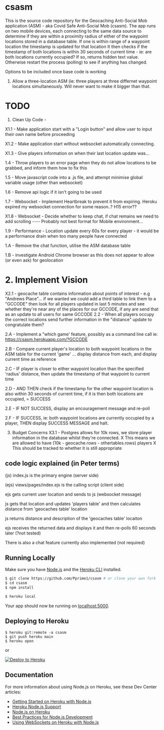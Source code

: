 # csasm
This is the source code repository for the Geocaching Anti-Social Mob application (ASM) - aka Covid Safe Anti-Social Mob (csasm).
The app runs on two mobile devices, each connecting to the same data source to determine if they are within a proximity radius of either of the waypoint locations stored in a database table.
If one is within range of a waypoint location the timestamp is updated for that location
It then checks if the timestamp of both locations is within 30 seconds of current time - ie: are both locations currently occupied?
If so, returns hidden text value. Otherwise restart the process (polling) to see if anything has changed.

Options to be included once base code is working
1. Allow a three-location ASM (ie: three players at three differnet waypoint locations simultaneously. Will never want to make it bigger than that. 


# TODO

1. Clean Up Code -

X1.1 - Make application start with a "Login button" and allow user to input their own name before proceeding

X1.2 - Make application start without websocket automatically connecting.

X1.3 - Give players information on when their last location update was...

1.4 - Throw players to an error page when they do not allow locations to be grabbed, and inform them how to fix this

1.5 - Move javascript code into a .js file, and attempt minimise global variable usage (other than websocket) 

1.6 - Remove api logic if it isn't going to be used

1.7 - Websocket - Implement Heartbreak to prevent it from expiring. Heroku expired my websocket connection for some reason..? H15 error??

X1.8 - Websocket - Decide whether to keep chat, if chat remains we need to add scrolling ---- Probably not best format for Mobile environment... 

1.9 - Performance - Location update every 60s for every player - it would be a performance drain when too many people have connected 

1.A - Remove the chat function, utilise the ASM database table

1.B - investigate Android Chrome browser as this does not appear to allow (or even ask) for geolocation


# 2. Implement Vision
X2.1 - geocache table contains information about points of interest - e.g "Andrews Place"... if we wanted we could add a third table to link them to a "GCCODE"
		then look for all players updated in last 5 minutes and see whether they're near any of the places for our GCCODE, 
			if any are send that as an update to all users for same GCCODE
2.2 - When all players occupy the correct locations send further information in the "distance" update to congratulate them?

2.A - Implement a "which game' feature, possibly as a command line call ie: https://csasm.herokuapp.com/?GCCODE

2.B - Compare current player's location to both waypoint locations in the ASM table for the current 'game' ... display distance from each, and display current time as reference

2.C - IF player is closer to either waypoint location than the specified 'radius' distance, then update the timestamp of that waypoint to current time

2.D - AND THEN check if the timestamp for the other waypoint location is also within 30 seconds of current time, if it is then both locations are occupied, = SUCCESS

2.E - IF NOT SUCCESS, display an encouragement message and re-poll

2.F - IF SUCCESS, ie: both waypoint locations are currently occupied by a player, THEN display SUCCESS MESSAGE and halt.


3. Budget Concerns
X3.1 - Postgres allows for 10k rows, we store player information in the database whilst they're connected. 
X		This means we are allowed to have (10k - geocache.rows - othertables.rows) players
X		This should be tracked to whether it is still appropriate 


## code logic explained (in Peter terms)

(js) index.js is the primary engine (server side)

(ejs) views/pages/index.ejs is the calling script (client side)

ejs gets current user location and sends to js (websocket message)

js gets that location and updates 'players table' and then calculates distance from 'geocaches table' location

js returns distance and description of the 'geocaches table' locaiton

ejs receives the returned data and displays it and then re-polls 60 seconds later (?not tested)

There is also a chat feature currently also implemented (not required)



## Running Locally

Make sure you have [Node.js](http://nodejs.org/) and the [Heroku CLI](https://cli.heroku.com/) installed.

```sh
$ git clone https://github.com/Pprime1/csasm # or clone your own fork
$ cd csasm
$ npm install

$ heroku local
```

Your app should now be running on [localhost:5000](http://localhost:5000/).

## Deploying to Heroku

```
$ heroku git:remote -a csasm
$ git push heroku main
$ heroku open
```
or

[![Deploy to Heroku](https://www.herokucdn.com/deploy/button.png)](https://heroku.com/deploy)

## Documentation

For more information about using Node.js on Heroku, see these Dev Center articles:

- [Getting Started on Heroku with Node.js](https://devcenter.heroku.com/articles/getting-started-with-nodejs)
- [Heroku Node.js Support](https://devcenter.heroku.com/articles/nodejs-support)
- [Node.js on Heroku](https://devcenter.heroku.com/categories/nodejs)
- [Best Practices for Node.js Development](https://devcenter.heroku.com/articles/node-best-practices)
- [Using WebSockets on Heroku with Node.js](https://devcenter.heroku.com/articles/node-websockets)
